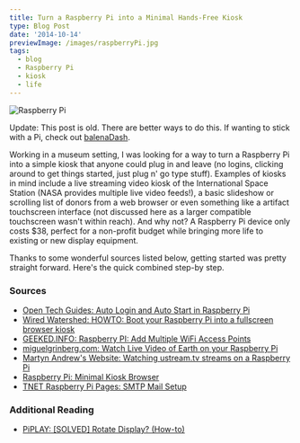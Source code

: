 ```yaml
---
title: Turn a Raspberry Pi into a Minimal Hands-Free Kiosk
type: Blog Post
date: '2014-10-14'
previewImage: /images/raspberryPi.jpg
tags:
  - blog
  - Raspberry Pi
  - kiosk
  - life
---
```

![Raspberry Pi](/images/raspberryPi.jpg)

Update: This post is old. There are better ways to do this. If wanting to stick with a Pi, check out [balenaDash](https://github.com/balena-labs-projects/balena-dash).

Working in a museum setting, I was looking for a way to turn a Raspberry Pi into a simple kiosk that anyone could plug in and leave (no logins, clicking around to get things started, just plug n' go type stuff). Examples of kiosks in mind include a live streaming video kiosk of the International Space Station (NASA provides multiple live video feeds!), a basic slideshow or scrolling list of donors from a web browser or even something like a artifact touchscreen interface (not discussed here as a larger compatible touchscreen wasn't within reach). And why not? A Raspberry Pi device only costs $38, perfect for a non-profit budget while bringing more life to existing or new display equipment.

Thanks to some wonderful sources listed below, getting started was pretty straight forward. Here's the quick combined step-by step.

### Sources

*   [Open Tech Guides: Auto Login and Auto Start in Raspberry Pi](https://www.opentechguides.com/how-to/article/raspberry-pi/5/raspberry-pi-auto-start.html)
*   [Wired Watershed: HOWTO: Boot your Raspberry Pi into a fullscreen browser kiosk](https://blogs.wcode.org/2013/09/howto-boot-your-raspberry-pi-into-a-fullscreen-browser-kiosk/)
*   [GEEKED.INFO: Raspberry PI: Add Multiple WiFi Access Points](https://www.geeked.info/raspberry-pi-add-multiple-wifi-access-points/)
*   [miguelgrinberg.com: Watch Live Video of Earth on your Raspberry Pi](https://blog.miguelgrinberg.com/post/watch-live-video-of-earth-on-your-raspberry-pi)
*   [Martyn Andrew's Website: Watching ustream.tv streams on a Raspberry Pi](https://www.martyn.org.uk/watching-ustream-tv-streams-on-a-raspberry-pi/)
*   [Raspberry Pi: Minimal Kiosk Browser](https://www.raspberrypi.org/forums/viewtopic.php?f=66&t=40860)
*   [TNET Raspberry Pi Pages: SMTP Mail Setup](https://rpi.tnet.com/project/faqs/smtp)

### Additional Reading

*   [PiPLAY: \[SOLVED\] Rotate Display? (How-to)](https://www.pimame.org/forum/discussion/65/solved-rotate-display-how-to/p1)
